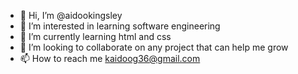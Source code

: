 - 👋 Hi, I’m @aidookingsley
- 👀 I’m interested in learning software engineering
- 🌱 I’m currently learning html and css
- 💞️ I’m looking to collaborate on any project that can help me grow
- 📫 How to reach me kaidoog36@gmail.com

<!---
aidookingsley/aidookingsley is a ✨ special ✨ repository because its `README.md` (this file) appears on your GitHub profile.
You can click the Preview link to take a look at your changes.
--->
